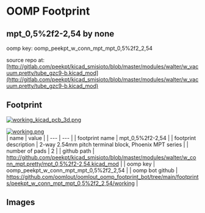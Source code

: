 # OOMP Footprint  
## mpt_0,5%2f2-2,54  by none  
  
oomp key: oomp_peekpt_w_conn_mpt_mpt_0,5%2f2_2,54  
  
source repo at: [http://gitlab.com/peekpt/kicad_smisioto/blob/master/modules/walter/w_vacuum.pretty/tube_gzc9-b.kicad_mod](http://gitlab.com/peekpt/kicad_smisioto/blob/master/modules/walter/w_vacuum.pretty/tube_gzc9-b.kicad_mod)  
## Footprint  
  
[![working_kicad_pcb_3d.png](working_kicad_pcb_3d_600.png)](working_kicad_pcb_3d.png)  
  
[![working.png](working_600.png)](working.png)  
| name | value | 
| --- | --- | 
| footprint name | mpt_0,5%2f2-2,54 | 
| footprint description | 2-way 2.54mm pitch terminal block, Phoenix MPT series | 
| number of pads | 2 | 
| github path | http://github.com/peekpt/kicad_smisioto/blob/master/modules/walter/w_conn_mpt.pretty/mpt_0,5%2f2-2,54.kicad_mod | 
| oomp key | oomp_peekpt_w_conn_mpt_mpt_0,5%2f2_2,54 | 
| oomp bot github | https://github.com/oomlout/oomlout_oomp_footprint_bot/tree/main/footprints/peekpt_w_conn_mpt_mpt_0,5%2f2_2,54/working | 
## Images  
